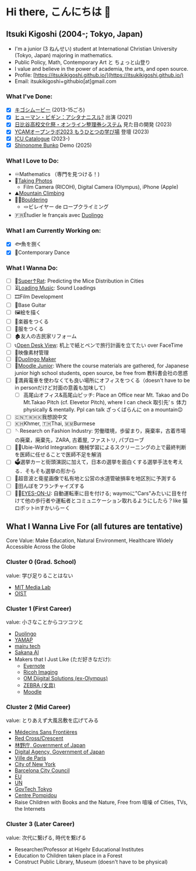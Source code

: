 # Hi there, こんにちは 👋
## Itsuki Kigoshi (2004-; Tokyo, Japan)
- I'm a junior (3 ねんせい) student at International Christian University (Tokyo, Japan) majoring in mathematics.
- Public Policy, Math, Contemporary Art と ちょっと山登り
- I value and believe in the power of academia, the arts, and open source.
- Profile: [https://itsukikigoshi.github.io/](https://itsukikigoshi.github.io/)
- Email: itsukikigoshi+githubio[at]gmail.com

### What I've Done:
- [x] [キゴシムービー](https://www.youtube.com/@itsukikigoshi) (2013-15ごろ)
- [x] [ヒューマン・ビギン：アシタナニスル?](https://theatreforall.net/movie/human-begin-what-arewedoingtomorrow/) 出演 (2021)
- [x] [日比谷高校文化祭・オンライン整理券システム](http://2023.seiryofes.com) 見た目の開発 (2023)
- [x] [YCAMオープンラボ2023 もうひとつの学び場](https://www.ycam.jp/events/2023/openlab/) 登壇 (2023)
- [x] [ICU Catalogue](https://github.com/ItsukiKigoshi/icu-catalogue) (2023-)
- [x] [Shinonome Bunko](https://github.com/ItsukiKigoshi/shinonome-bunko) Demo (2025)

### What I Love to Do:
- ♾️Mathematics （専門を見つける！)
- 📸[Taking Photos](https://www.instagram.com/itsukikigoshi/)
  - Film Camera (RICOH), Digital Camera (Olympus), iPhone (Apple)
- ⛰️[Mountain Climbing](https://yamap.com/users/3971974)
- 🧗‍♀️[Bouldering](https://www.instagram.com/icuboulderingclub/)
  - 🪢ビレイヤー de ロープクライミング
- 🇫🇷Étudier le français avec [Duolingo](https://www.duolingo.com/profile/ItsukiKigoshi)

### What I am Currently Working on:
- [x] 🐟魚を捌く
- [x] 💃Contemporary Dance

### What I Wanna Do:
- [ ] 🐀[Super↑Rat](https://github.com/ItsukiKigoshi/super-rat): Predicting the Mice Distribution in Cities
- [ ] ⏳[Loading Music](https://github.com/ItsukiKigoshi/road-to-be-loaded): Sound Loadings
- [ ] 🎞Film Development
- [ ] 🎸Base Guitar
- [ ] 🖼️絵を描く
- [ ] 🎺楽器をつくる
- [ ] 👚服をつくる
- [ ] 🏚️友人の古民家リフォーム
- [ ] 📞[Open Desk View](https://github.com/ItsukiKigoshi/open-desk-view): 机上で紙とペンで旅行計画を立てたい over FaceTime
- [ ] 🎥映像素材管理
- [ ] 🦉[Duolingo Maker](https://github.com/ItsukiKigoshi/duolingo-maker)
- [ ] 🏫[Moodle Junior](https://github.com/ItsukiKigoshi/moodle-junior): Where the course materials are gathered, for Japanese junior high school students, open source, be free from 教科書会社の思惑
- [ ] 🚋満員電車を使わなくても良い場所にオフィスをつくる（doesn't have to be in personだけど対面の意義も加味して）
  - [ ] 高尾山オフィス&高尾山ピッチ: Place an Office near Mt. Takao and Do Mt.Takao Pitch (cf. Elevetor Pitch), where I can check 取引先’ｓ 体力 physically & mentally. Ppl can talk ざっくばらんに on a mountain😉
- [ ] 🇨🇳🇹🇼🇭🇰我想說中文
- [ ] 🇰🇭Khmer, 🇹🇭Thai, 🇲🇲Burmese
- [ ] 🪡Research on Fashion Industry: 労働環境，歩留まり，廃棄率，古着市場の廃棄，廃棄先，ZARA, 古着屋, ファストリ,  パブローブ
- [ ] 👩‍⚕️Ubie-World Integration: 機械学習によるスクリーニングの上で最終判断を医師に任せることで医師不足を解消
- [ ] 🗳選挙カーと街頭演説に加えて，日本の選挙を面白くする選挙手法を考える．そもそも選挙の形から
- [ ] 🚰超音波と衛星画像で私有地と公営の水道管破損率を地区別に予測する
- [ ] 🌾田んぼをフランチャイズする
- [ ] 👀🚗[EYES-ON-U](https://github.com/ItsukiKigoshi/eyes-on-u): 自動運転車に目を付ける; waymoに"Cars"みたいに目を付けて他の歩行者や運転者とコミュニケーション取れるようにしたら？like 猫ロボットinすかいらーく

## What I Wanna Live For (all futures are tentative)
Core Value: Make Education, Natural Environment, Healthcare Widely Accessible Across the Globe

### Cluster 0 (Grad. School)
value: 学び足りることはない
- [MIT Media Lab](https://www.media.mit.edu)
- [OIST](https://www.oist.jp)

### Cluster 1 (First Career)
value: 小さなことからコツコツと
- [Duolingo](https://careers.duolingo.com)
- [YAMAP](https://corporate.yamap.co.jp)
- [mairu tech](https://www.mairutech.com)
- [Sakana AI](https://sakana.ai)
- Makers that I Just Like (ただ好きなだけ):
  - [Evernote](https://evernote.com/ja-jp)
  - [Ricoh Imaging](https://www.ricoh-imaging.co.jp/japan/)
  - [OM Dijgital Solutions (ex-Olympus)](https://jp.omsystem.com)
  - [ZEBRA (文具)](https://www.zebra.co.jp/)
  - [Moodle](https://moodle.org)

### Cluster 2 (Mid Career)
value: とりあえず大風呂敷を広げてみる
- [Médecins Sans Frontières](https://www.msf.org)
- [Red Cross/Crescent](https://www.icrc.org/en)
- [林野庁, Government of Japan](https://www.rinya.maff.go.jp)
- [Digital Agency, Government of Japan](https://www.digital.go.jp)
- [Ville de Paris](https://www.paris.fr)
- [City of New York](https://www.nyc.gov)
- [Barcelona City Council](https://www.barcelona.cat/en)
- [EU](https://european-union.europa.eu/index_fr)
- [UN](https://www.un.org/en/)
- [GovTech Tokyo](https://www.govtechtokyo.or.jp)
- [Centre Pompidou](https://www.centrepompidou.fr/fr/)
- Raise Children with Books and the Nature, Free from 喧噪 of Cities, TVs, the Internets

### Cluster 3 (Later Career)
value: 次代に繋げる, 時代を繋げる
- Researcher/Professor at Higehr Educational Institutes
- Education to Children taken place in a Forest
- Construct Public Library, Museum (doesn't have to be physical)
